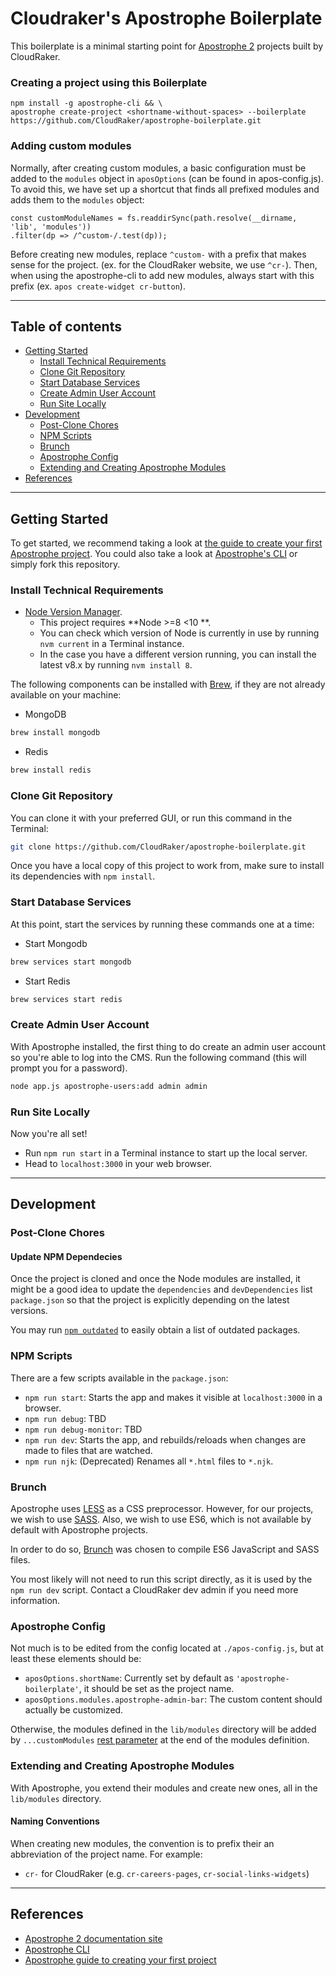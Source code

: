 # Cloudraker's Apostrophe Boilerplate

This boilerplate is a minimal starting point for [Apostrophe 2](https://github.com/punkave/apostrophe) projects built by CloudRaker.

### Creating a project using this Boilerplate

```
npm install -g apostrophe-cli && \
apostrophe create-project <shortname-without-spaces> --boilerplate https://github.com/CloudRaker/apostrophe-boilerplate.git
```

### Adding custom modules

Normally, after creating custom modules, a basic configuration must be added to the `modules` object in `aposOptions` (can be found in apos-config.js). To avoid this, we have set up a shortcut that finds all prefixed modules and adds them to the `modules` object:

```
const customModuleNames = fs.readdirSync(path.resolve(__dirname, 'lib', 'modules'))
.filter(dp => /^custom-/.test(dp));
```

Before creating new modules, replace `^custom-` with a prefix that makes sense for the project. (ex. for the CloudRaker website, we use `^cr-`). Then, when using the apostrophe-cli to add new modules, always start with this prefix (ex. `apos create-widget cr-button`).




---
<a name="tableOfContents"></a>
## Table of contents

- [Getting Started](#gettingStarted)
  - [Install Technical Requirements](#installTechRequirements)
  - [Clone Git Repository](#cloneGitRepo)
  - [Start Database Services](#startServices)
  - [Create Admin User Account](#createAdminUser)
  - [Run Site Locally](#runSiteLocally)
- [Development](#development)
  - [Post-Clone Chores](#postCloneChores)
  - [NPM Scripts](#npmScripts)
  - [Brunch](#brunch)
  - [Apostrophe Config](#apostropheConfig)
  - [Extending and Creating Apostrophe Modules](#apostropheModules)
- [References](#references)


---
<a name="gettingStarted"></a>
## Getting Started

To get started, we recommend taking a look at [the guide to create your first Apostrophe project](https://docs.apostrophecms.org/getting-started/creating-your-first-project.html). You could also take a look at [Apostrophe's CLI](https://github.com/punkave/apostrophe) or simply fork this repository.


<a name="installTechRequirements"></a>
### Install Technical Requirements

- [Node Version Manager](https://github.com/creationix/nvm#installation).
  - This project requires **Node >=8 <10 **.
  - You can check which version of Node is currently in use by running `nvm current` in a Terminal instance.
  - In the case you have a different version running, you can install the latest v8.x by running `nvm install 8`.


The following components can be installed with [Brew](https://brew.sh/), if they are not already available on your machine:

- MongoDB

```bash
brew install mongodb
```

- Redis

```bash
brew install redis
```


<a name="cloneGitRepo"></a>
### Clone Git Repository

You can clone it with your preferred GUI, or run this command in the Terminal:

```bash
git clone https://github.com/CloudRaker/apostrophe-boilerplate.git
```

Once you have a local copy of this project to work from, make sure to install its dependencies with `npm install`.


<a name="startServices"></a>
### Start Database Services

At this point, start the services by running these commands one at a time:

- Start Mongodb

```bash
brew services start mongodb
```

- Start Redis

```bash
brew services start redis
```


<a name="createAdminUser"></a>
### Create Admin User Account

With Apostrophe installed, the first thing to do create an admin user account so you're able to log into the CMS. Run the following command (this will prompt you for a password).

```bash
node app.js apostrophe-users:add admin admin
```


<a name="runSiteLocally"></a>
### Run Site Locally

Now you're all set!

- Run `npm run start` in a Terminal instance to start up the local server.
- Head to `localhost:3000` in your web browser.


---
<a name="development"></a>
## Development

<a name="postCloneChores"></a>
### Post-Clone Chores

#### Update NPM Dependecies

Once the project is cloned and once the Node modules are installed, it might be a good idea to update the `dependencies` and `devDependencies` list `package.json` so that the project is explicitly depending on the latest versions.

You may run [`npm outdated`](https://docs.npmjs.com/cli/outdated) to easily obtain a list of outdated packages.


<a name="npmScripts"></a>
### NPM Scripts

There are a few scripts available in the  `package.json`:

- `npm run start`: Starts the app and makes it visible at `localhost:3000` in a browser.
- `npm run debug`: TBD
- `npm run debug-monitor`: TBD
- `npm run dev`: Starts the app, and rebuilds/reloads when changes are made to files that are watched.
- `npm run njk`: (Deprecated) Renames all `*.html` files to `*.njk`.


<a name="brunch"></a>
### Brunch

Apostrophe uses [LESS](http://lesscss.org/) as a CSS preprocessor. However, for our projects, we wish to use [SASS](https://sass-lang.com/). Also, we wish to use ES6, which is not available by default with Apostrophe projects.

In order to do so, [Brunch](https://brunch.io/) was chosen to compile ES6 JavaScript and SASS files.

You most likely will not need to run this script directly, as it is used by the `npm run dev` script. Contact a CloudRaker dev admin if you need more information.


<a name="apostropheConfig"></a>
### Apostrophe Config

Not much is to be edited from the config located at `./apos-config.js`, but at least these elements should be:

- `aposOptions.shortName`: Currently set by default as `'apostrophe-boilerplate'`, it should be set as the project name.
- `aposOptions.modules.apostrophe-admin-bar`: The custom content should actually be customized.

Otherwise, the modules defined in the `lib/modules` directory will be added by `...customModules` [rest parameter](https://developer.mozilla.org/en-US/docs/Web/JavaScript/Reference/Functions/rest_parameters) at the end of the modules definition.


<a name="apostropheModules"></a>
### Extending and Creating Apostrophe Modules

With Apostrophe, you extend their modules and create new ones, all in the `lib/modules` directory.

#### Naming Conventions

When creating new modules, the convention is to prefix their an abbreviation of the project name. For example:

- `cr-` for CloudRaker (e.g. `cr-careers-pages`, `cr-social-links-widgets`)


---
<a name="references"></a>
## References

- [Apostrophe 2 documentation site](http://apostrophecms.com)
- [Apostrophe CLI](https://github.com/punkave/apostrophe)
- [Apostrophe guide to creating your first project](http://apostrophecms.org/docs/tutorials/getting-started/creating-your-first-project.html)
